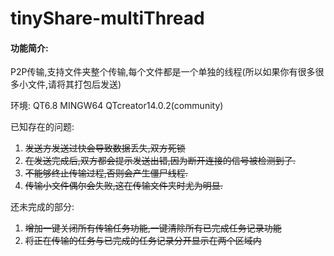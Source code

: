 # tinyShare-multiThread

#### 功能简介:

P2P传输,支持文件夹整个传输,每个文件都是一个单独的线程(所以如果你有很多很多小文件,请将其打包后发送)

环境:
QT6.8 MINGW64 QTcreator14.0.2(community)

已知存在的问题:
1. ~~发送方发送过快会导致数据丢失,双方死锁~~
2. ~~在发送完成后,双方都会提示发送出错,因为断开连接的信号被检测到了.~~
3. ~~不能够终止传输过程,否则会产生僵尸线程.~~
4. ~~传输小文件偶尔会失败,这在传输文件夹时尤为明显.~~

还未完成的部分:
1. ~~增加一键关闭所有传输任务功能,一键清除所有已完成任务记录功能~~
2. ~~将正在传输的任务与已完成的任务记录分开显示在两个区域内~~
